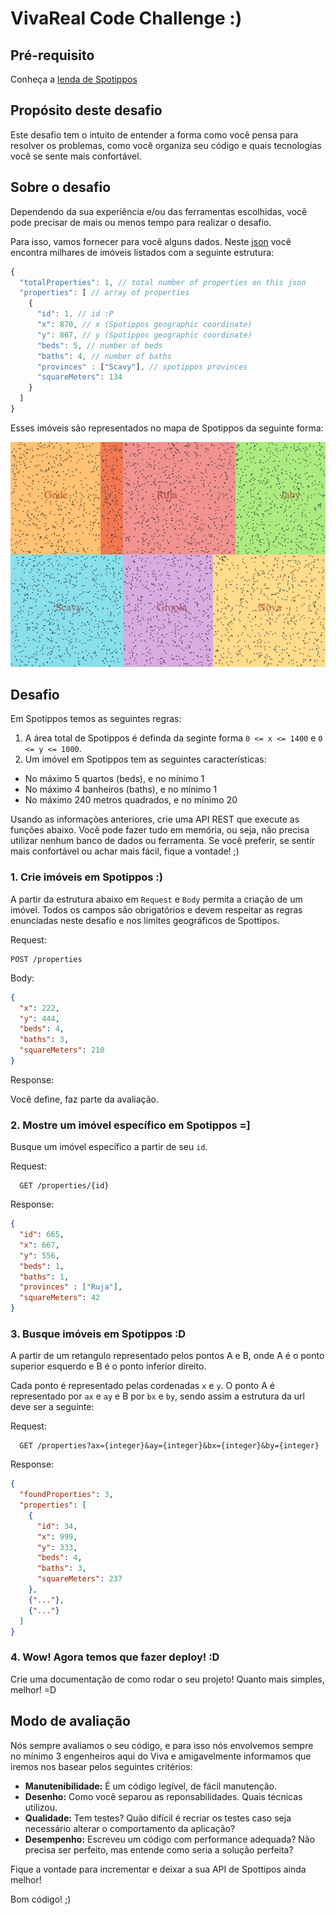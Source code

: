 # VivaReal Code Challenge :)

<!-- If you prefer, you can read our [english version](README-en.md). -->

## Pré-requisito

Conheça a [lenda de Spotippos](historia.md)

## Propósito deste desafio

Este desafio tem o intuito de entender a forma como você pensa para resolver os problemas, como você organiza seu código e quais tecnologias você se sente mais confortável.

## Sobre o desafio

Dependendo da sua experiência e/ou das ferramentas escolhidas, você pode precisar de mais ou menos tempo para realizar o desafio.

Para isso, vamos fornecer para você alguns dados. Neste [json](properties.json) você encontra milhares de imóveis listados com a seguinte estrutura:

```javascript
{
  "totalProperties": 1, // total number of properties on this json
  "properties": [ // array of properties
    {
      "id": 1, // id :P
      "x": 870, // x (Spotippos geographic coordinate)
      "y": 867, // y (Spotippos geographic coordinate)
      "beds": 5, // number of beds
      "baths": 4, // number of baths
      "provinces" : ["Scavy"], // spotippos provinces
      "squareMeters": 134
    }
  ]
}
```

Esses imóveis são representados no mapa de Spotippos da seguinte forma:

![Imóveis de Spotippos](public/images/spotippos.png)

## Desafio

Em Spotippos temos as seguintes regras:

1. A área total de Spotippos é definda da seginte forma `0 <= x <= 1400` e `0 <= y <= 1000`.
2. Um imóvel em Spotippos tem as seguintes características:
  - No máximo 5 quartos (beds), e no mínimo 1
  - No máximo 4 banheiros (baths), e no mínimo 1
  - No máximo 240 metros quadrados, e no mínimo 20

Usando as informações anteriores, crie uma API REST que execute as funções abaixo. Você pode fazer tudo em memória, ou seja, não precisa utilizar nenhum banco de dados ou ferramenta. Se você preferir, se sentir mais confortável ou achar mais fácil, fique a vontade! ;)

### 1. Crie imóveis em Spotippos :)

A partir da estrutura abaixo em `Request` e `Body` permita a criação de um imóvel. Todos os campos são obrigatórios e devem respeitar as regras enunciadas neste desafio e nos limites geográficos de Spottipos.

Request:
```
POST /properties
```

Body:
```json
{
  "x": 222,
  "y": 444,
  "beds": 4,
  "baths": 3,
  "squareMeters": 210
}
```

Response:

Você define, faz parte da avaliação.

### 2. Mostre um imóvel específico em Spotippos =]

Busque um imóvel específico a partir de seu `id`.

Request:
```
  GET /properties/{id}
```

Response:

```json
{
  "id": 665,
  "x": 667,
  "y": 556,
  "beds": 1,
  "baths": 1,
  "provinces" : ["Ruja"],
  "squareMeters": 42
}
```

### 3. Busque imóveis em Spotippos :D

A partir de um retangulo representado pelos pontos A e B, onde A é o ponto superior esquerdo e B é o ponto inferior direito.

Cada ponto é representado pelas cordenadas `x` e `y`. O ponto A é representado por `ax` e `ay` e B por `bx` e `by`, sendo assim a estrutura da url deve ser a seguinte:

Request:
```
  GET /properties?ax={integer}&ay={integer}&bx={integer}&by={integer}
```

Response:

```json
{
  "foundProperties": 3,
  "properties": [
    {
      "id": 34,
      "x": 999,
      "y": 333,
      "beds": 4,
      "baths": 3,
      "squareMeters": 237
    },
    {"..."},
    {"..."}
  ]
}
```

### 4. Wow! Agora temos que fazer deploy! :D

Crie uma documentação de como rodar o seu projeto! Quanto mais simples, melhor! =D

## Modo de avaliação

Nós sempre avaliamos o seu código, e para isso nós envolvemos sempre no mínimo 3 engenheiros aqui do Viva e amigavelmente informamos que iremos nos basear pelos seguintes critérios:

* **Manutenibilidade:** É um código legível, de fácil manutenção.
* **Desenho:** Como você separou as reponsabilidades. Quais técnicas utilizou.
* **Qualidade:** Tem testes? Quão difícil é recriar os testes caso seja necessário alterar o comportamento da aplicação?
* **Desempenho:** Escreveu um código com performance adequada? Não precisa ser perfeito, mas entende como seria a solução perfeita?

Fique a vontade para incrementar e deixar a sua API de Spottipos ainda melhor!

Bom código! ;)
